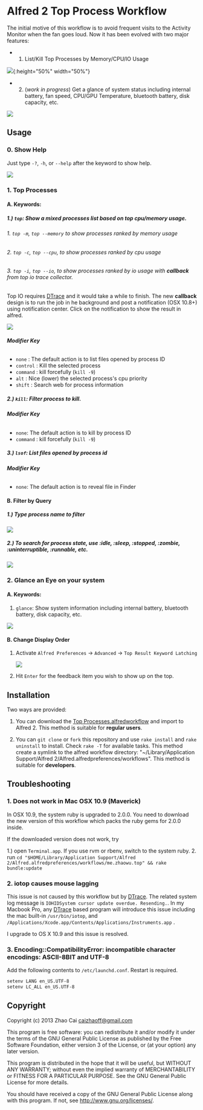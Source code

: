 # Alfred 2 Top Process Workflow

The initial motive of this workflow is to avoid frequent visits to the Activity Monitor when the fan goes loud. Now it has been evolved with two major features:

- 1) List/Kill Top Processes by Memory/CPU/IO Usage

![](https://github.com/singhprd/alfred2-top-workflow/blob/master/screenshots/mixed%20top%20processes_2.png ){:height="50%" width="50%"}


- 2) (*work in progress*) Get a glance of system status including internal battery, fan speed, CPU/GPU Temperature, bluetooth battery, disk capacity, etc.

![](https://github.com/singhprd/alfred2-top-workflow/blob/master/screenshots/glance_2.png) 

## Usage

### 0. Show Help 

Just type `-?`, `-h`, or `--help` after the keyword to show help.

![](https://github.com/singhprd/alfred2-top-workflow/blob/master/screenshots/help_2.png) 

### 1. Top Processes

#### A. Keywords:

##### 1.) `top`: Show a mixed processes list based on top cpu/memory usage.


###### 1. `top -m`, `top --memory` to show processes ranked by memory usage

###### 2. `top -c`, `top --cpu`, to show processes ranked by cpu usage

###### 3. `top -i`, `top --io`, to show processes ranked by io usage with **callback** from top io trace collector.

   Top IO requires [DTrace][Dtrace] and it would take a while to finish. The new **callback** design is to run the job in he background and post a notification (OSX 10.8+) using notification center. Click on the notification to show the result in alfred.

![](https://raw.github.com/zhaocai/alfred2-top-workflow/master/screenshots/callback.png) 




###### **Modifier Key**

   - `none`    : The default action is to list files opened by process ID
   - `control` : Kill the selected process
   - `command` : kill forcefully (`kill -9`)
   - `alt`     : Nice (lower) the selected process's cpu priority
   - `shift`   : Search web for process information


##### 2.) `kill`: Filter process to kill.

###### **Modifier Key**

   - `none`: The default action is to kill by process ID
   - `command` : kill forcefully (`kill -9`)

##### 3.) `lsof`: List files opened by process id

###### **Modifier Key**

   - `none`: The default action is to reveal file in Finder

#### B. Filter by Query

##### 1.) Type process name to filter

![](https://github.com/singhprd/alfred2-top-workflow/blob/master/screenshots/filtered_by_query_2.png)

##### 2.) To search for process state, use **:idle**, **:sleep**, **:stopped**, **:zombie**, **:uninterruptible**, **:runnable**, etc.

![](https://github.com/singhprd/alfred2-top-workflow/blob/master/screenshots/top_sleep_2.png) 


### 2. Glance an Eye on your system

#### A. Keywords:

1. `glance`: Show system information including internal battery, bluetooth battery, disk capacity, etc.

![](https://raw.github.com/zhaocai/alfred2-top-workflow/master/screenshots/battery.png)

#### B. Change Display Order

1. Activate `Alfred Preferences` → `Advanced` → `Top Result Keyword Latching`

    ![](https://raw.github.com/zhaocai/alfred2-top-workflow/master/screenshots/Alfred_Preferences_Learning.png)

2. Hit `Enter` for the feedback item you wish to show up on the top.



## Installation

Two ways are provided:

1. You can download the [Top Processes.alfredworkflow](https://github.com/zhaocai/alfred2-top-workflow/raw/master/Top%20Processes.alfredworkflow) and import to Alfred 2. This method is suitable for **regular users**.

2. You can `git clone` or `fork` this repository and use `rake install` and `rake uninstall` to install. Check `rake -T` for available tasks.
This method create a symlink to the alfred workflow directory: "~/Library/Application Support/Alfred 2/Alfred.alfredpreferences/workflows". This method is suitable for **developers**.


## Troubleshooting

### 1. Does not work in Mac OSX 10.9 (Maverick)

In OSX 10.9, the system ruby is upgraded to 2.0.0. You need to download the new version of this workflow which packs the ruby gems for 2.0.0 inside.

If the downloaded version does not work, try 

1.) open `Terminal.app`. If you use rvm or rbenv, switch to the system ruby.
2. run `cd "$HOME/Library/Application Support/Alfred 2/Alfred.alfredpreferences/workflows/me.zhaowu.top" && rake bundle:update`


### 2. iotop causes mouse lagging

This issue is not caused by this workflow but by [DTrace][DTrace]. The related system log message is `IOHIDSystem cursor update overdue. Resending.`.
In my Macbook Pro, any [DTrace][DTrace] based program will introduce this issue including the mac built-in `/usr/bin/iotop`, and `/Applications/Xcode.app/Contents/Applications/Instruments.app` .

I upgrade to OS X 10.9 and this issue is resolved.

### 3. Encoding::CompatibilityError: incompatible character encodings: ASCII-8BIT and UTF-8

Add the following contents to `/etc/launchd.conf`. Restart is required.
```sh
setenv LANG en_US.UTF-8
setenv LC_ALL en_US.UTF-8
```


## Copyright

Copyright (c) 2013 Zhao Cai <caizhaoff@gmail.com>

This program is free software: you can redistribute it and/or modify it under
the terms of the GNU General Public License as published by the Free Software
Foundation, either version 3 of the License, or (at your option)
any later version.

This program is distributed in the hope that it will be useful, but WITHOUT
ANY WARRANTY; without even the implied warranty of MERCHANTABILITY or FITNESS
FOR A PARTICULAR PURPOSE. See the GNU General Public License for more details.

You should have received a copy of the GNU General Public License along with
this program. If not, see <http://www.gnu.org/licenses/>.



[DTrace]: https://developer.apple.com/library/mac/documentation/Darwin/Reference/ManPages/man1/dtrace.1.html
